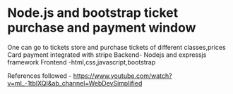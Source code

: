 # Node.js and bootstrap ticket purchase and payment window

One can go to tickets store and purchase tickets of different classes,prices
Card payment integrated with stripe
Backend- Nodejs and expressjs framework
Frontend -html,css,javascript,bootstrap

References followed - https://www.youtube.com/watch?v=mI_-1tbIXQI&ab_channel=WebDevSimplified
